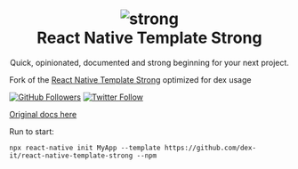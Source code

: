 <h1 align="center">
    <img src="./website/static/img/strong.png" alt="strong"/>
    <br/>
    React Native Template Strong
    <br/>
</h1>

<p align="center">
    Quick, opinionated, documented and strong beginning for your next project.
</p>

Fork of the [React Native Template Strong](https://github.com/svbutko/react-native-template-strong) optimized for dex usage

[![GitHub Followers](https://img.shields.io/github/followers/svbutko?label=Follow%20%40svbutko&style=social)](https://github.com/svbutko)
[![Twitter Follow](https://img.shields.io/twitter/follow/svbutko?label=Follow%20%40svbutko&style=social)](https://twitter.com/svbutko)

[Original docs here](https://svbutko.github.io/react-native-template-strong/)

Run to start:
```shell
npx react-native init MyApp --template https://github.com/dex-it/react-native-template-strong --npm
```